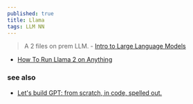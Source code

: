 ```yaml
---
published: true
title: Llama
tags: LLM NN
---
```

> A 2 files on prem LLM. - [Intro to Large Language Models](https://www.youtube.com/watch?v=zjkBMFhNj_g&t=2867s)

- [How To Run Llama 2 on Anything](https://medium.com/timesurge-labs/how-to-run-llama-2-on-anything-79fc007e2518)

### see also
- [Let's build GPT: from scratch, in code, spelled out.](https://www.youtube.com/watch?v=kCc8FmEb1nY)
